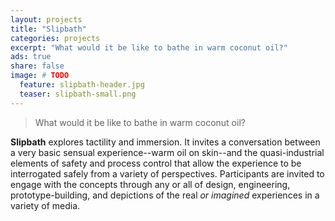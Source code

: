 ```yaml
---
layout: projects
title: "Slipbath"
categories: projects
excerpt: "What would it be like to bathe in warm coconut oil?"
ads: true
share: false
image: # TODO
  feature: slipbath-header.jpg
  teaser: slipbath-small.png
---
```


> What would it be like to bathe in warm coconut oil?

**Slipbath** explores tactility and immersion. It invites a conversation between a very basic sensual experience--warm oil on skin--and the quasi-industrial elements of safety and process control that allow the experience to be interrogated safely from a variety of perspectives. Participants are invited to engage with the concepts through any or all of design, engineering, prototype-building, and depictions of the real *or imagined* experiences in a variety of media.
